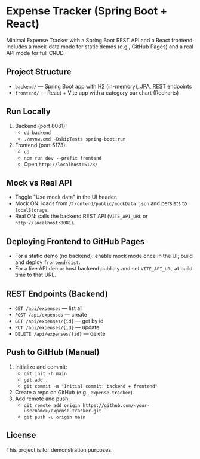 # Expense Tracker (Spring Boot + React)

Minimal Expense Tracker with a Spring Boot REST API and a React frontend. Includes a mock-data mode for static demos (e.g., GitHub Pages) and a real API mode for full CRUD.

## Project Structure
- `backend/` — Spring Boot app with H2 (in-memory), JPA, REST endpoints
- `frontend/` — React + Vite app with a category bar chart (Recharts)

## Run Locally
1. Backend (port 8081):
   - `cd backend`
   - `./mvnw.cmd -DskipTests spring-boot:run`
2. Frontend (port 5173):
   - `cd ..`
   - `npm run dev --prefix frontend`
   - Open `http://localhost:5173/`

## Mock vs Real API
- Toggle "Use mock data" in the UI header.
- Mock ON: loads from `/frontend/public/mockData.json` and persists to `localStorage`.
- Real ON: calls the backend REST API (`VITE_API_URL` or `http://localhost:8081`).

## Deploying Frontend to GitHub Pages
- For a static demo (no backend): enable mock mode once in the UI; build and deploy `frontend/dist`.
- For a live API demo: host backend publicly and set `VITE_API_URL` at build time to that URL.

## REST Endpoints (Backend)
- `GET /api/expenses` — list all
- `POST /api/expenses` — create
- `GET /api/expenses/{id}` — get by id
- `PUT /api/expenses/{id}` — update
- `DELETE /api/expenses/{id}` — delete

## Push to GitHub (Manual)
1. Initialize and commit:
   - `git init -b main`
   - `git add .`
   - `git commit -m "Initial commit: backend + frontend"`
2. Create a repo on GitHub (e.g., `expense-tracker`).
3. Add remote and push:
   - `git remote add origin https://github.com/<your-username>/expense-tracker.git`
   - `git push -u origin main`

## License
This project is for demonstration purposes.
